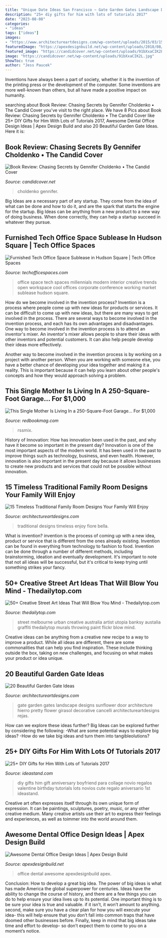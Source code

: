 ```yaml
---
title: "Unique Date Ideas San Francisco ~ Gate Garden Gates Landscape Designs Sunflower Door Architecture Hierro Pretty Flower Girasol Decorative Cancelli Architectureartdesigns Rejas"
description: "25+ diy gifts for him with lots of tutorials 2017"
date: "2023-08-08"
categories:
- "ideas"
tags: ["ideas"]
images:
- "https://www.architectureartdesigns.com/wp-content/uploads/2015/03/15-Timeless-Traditional-Family-Room-Designs-Your-Family-Will-Enjoy-12-630x420.jpg"
featuredImage: "https://apexdesignbuild.net/wp-content/uploads/2018/08/APEX_BAH1-1.jpg"
featured_image: "https://candidcover.net/wp-content/uploads/91bXxaCIK2L.jpg"
image: "https://candidcover.net/wp-content/uploads/91bXxaCIK2L.jpg"
ShowToc: true
author: "Jess Paucek"
---
```



Inventions have always been a part of society, whether it is the invention of the printing press or the development of the computer. Some inventions are more well-known than others, but all have made a positive impact on humanity.

	

		
searching about Book Review: Chasing Secrets by Gennifer Choldenko • The Candid Cover you've visit to the right place. We have 8 Pics about Book Review: Chasing Secrets by Gennifer Choldenko • The Candid Cover like 25+ DIY Gifts for Him With Lots of Tutorials 2017, Awesome Dental Office Design Ideas | Apex Design Build and also 20 Beautiful Garden Gate Ideas. Here it is:
		
    
## Book Review: Chasing Secrets By Gennifer Choldenko • The Candid Cover

<img loading=lazy src="https://candidcover.net/wp-content/uploads/91bXxaCIK2L.jpg" onerror="this.onerror=null;this.src='https://tse3.mm.bing.net/th?id=OIP.kUb367DvF6bg8Rpkq0Nj2AHaLT&amp;pid=15.1';" alt="Book Review: Chasing Secrets by Gennifer Choldenko • The Candid Cover">

_Source: candidcover.net_

>choldenko gennifer. 

	

Big Ideas are a necessary part of any startup. They come from the idea of what can be done and how to do it, and are the spark that starts the engine for the startup. Big Ideas can be anything from a new product to a new way of doing business. When done correctly, they can help a startup succeed in whatever they pursue.

    
## Furnished Tech Office Space Sublease In Hudson Square | Tech Office Spaces

<img loading=lazy src="http://www.techofficespaces.com/wp-content/uploads/2015/08/Tech-Office-Space-5.jpg" onerror="this.onerror=null;this.src='https://tse2.mm.bing.net/th?id=OIP.UK6meKVRj8w43AbNbT-1qwHaE7&amp;pid=15.1';" alt="Furnished Tech Office Space Sublease in Hudson Square | Tech Office Spaces">

_Source: techofficespaces.com_

>office space tech spaces millennials modern interior creative trends open workspace cool offices corporate conference working market sublease hudson square. 

	

How do we become involved in the invention process?
Invention is a process where people come up with new ideas for products or services. It can be difficult to come up with new ideas, but there are many ways to get involved in the process. There are several ways to become involved in the invention process, and each has its own advantages and disadvantages.
One way to become involved in the invention process is to attend an inventor's mixer. An inventor's mixer allows people to share their ideas with other inventors and potential customers. It can also help people develop their ideas more effectively.

Another way to become involved in the invention process is by working on a project with another person. When you are working with someone else, you have a better chance of developing your idea together and making it a reality. This is important because it can help you learn about other people's concepts and how they would approach solving a problem.

    
## This Single Mother Is Living In A 250-Square-Foot Garage... For $1,000

<img loading=lazy src="https://hips.hearstapps.com/rbk.h-cdn.co/assets/15/10/1280x730/gallery_1425489461-rbk-mother-living-in-garage.png?resize=768:*" onerror="this.onerror=null;this.src='https://tse2.mm.bing.net/th?id=OIP.H1S9JSbaTBoQyv_W27FnPgHaEO&amp;pid=15.1';" alt="This Single Mother Is Living In a 250-Square-Foot Garage... For $1,000">

_Source: redbookmag.com_

>rssmix. 

	

History of Innovation: How has innovation been used in the past, and why have it become so important in the present day?
Innovation is one of the most important aspects of the modern world. It has been used in the past to improve things such as technology, business, and even health. However, innovation is also important in the present day because it allows businesses to create new products and services that could not be possible without innovation.

    
## 15 Timeless Traditional Family Room Designs Your Family Will Enjoy

<img loading=lazy src="https://www.architectureartdesigns.com/wp-content/uploads/2015/03/15-Timeless-Traditional-Family-Room-Designs-Your-Family-Will-Enjoy-12-630x420.jpg" onerror="this.onerror=null;this.src='https://tse3.mm.bing.net/th?id=OIP.1LBybkleNVpnIus47Hp_kAHaE8&amp;pid=15.1';" alt="15 Timeless Traditional Family Room Designs Your Family Will Enjoy">

_Source: architectureartdesigns.com_

>traditional designs timeless enjoy fiore bella. 

	

What is invention?
invention is the process of coming up with a new idea, product or service that is different from the ones already existing. Invention can be found in everything from technology to fashion to food. 
Invention can be done through a number of different methods, including brainstorming, ideation and eventually development. It's important to note that not all ideas will be successful, but it's critical to keep trying until something strikes your fancy.

    
## 50+ Creative Street Art Ideas That Will Blow You Mind - Thedailytop.com

<img loading=lazy src="http://www.thedailytop.com/wp-content/uploads/2014/05/01766ac2e3f228feba2252fa950ce7f31.jpg" onerror="this.onerror=null;this.src='https://tse1.mm.bing.net/th?id=OIP.QjDaujxtWHg9M8fw-VIMhAHaE7&amp;pid=15.1';" alt="50+ Creative Street Art Ideas That Will Blow You Mind - Thedailytop.com">

_Source: thedailytop.com_

>street melbourne urban creative australia artist utopia banksy austalia graffiti thedailytop murals throwing paint flickr blow mind. 

	

Creative ideas can be anything from a creative new recipe to a way to improve a product. While all ideas are different, there are some commonalities that can help you find inspiration. These include thinking outside the box, taking on new challenges, and focusing on what makes your product or idea unique.

    
## 20 Beautiful Garden Gate Ideas

<img loading=lazy src="http://www.architectureartdesigns.com/wp-content/uploads/2013/03/Gates-ArchitectureArtDesigns-10.jpg" onerror="this.onerror=null;this.src='https://tse4.mm.bing.net/th?id=OIP.XhnFsMaSlg-5VzyhjTayRQHaLH&amp;pid=15.1';" alt="20 Beautiful Garden Gate Ideas">

_Source: architectureartdesigns.com_

>gate garden gates landscape designs sunflower door architecture hierro pretty flower girasol decorative cancelli architectureartdesigns rejas. 

	

How can we explore these ideas further?
Big Ideas can be explored further by considering the following: 
-What are some potential ways to explore big ideas? 
-How do we take big ideas and turn them into tangibleolutions?

    
## 25+ DIY Gifts For Him With Lots Of Tutorials 2017

<img loading=lazy src="https://ideastand.com/wp-content/uploads/2015/12/diy-gifts-for-him/8-diy-gifts-for-him.jpg" onerror="this.onerror=null;this.src='https://tse3.mm.bing.net/th?id=OIP.6S_4ZGSzqmAHE7yf3PLFZAHaJz&amp;pid=15.1';" alt="25+ DIY Gifts for Him With Lots of Tutorials 2017">

_Source: ideastand.com_

>diy gifts him gift anniversary boyfriend para collage novio regalos valentine birthday tutorials lots novios cute regalo aniversario 1st ideastand. 

	

Creative art often expresses itself through its own unique form of expression. It can be paintings, sculptures, poetry, music, or any other creative medium. Many creative artists use their art to express their feelings and experiences, as well as toimmer into the world around them.

    
## Awesome Dental Office Design Ideas | Apex Design Build

<img loading=lazy src="https://apexdesignbuild.net/wp-content/uploads/2018/08/APEX_BAH1-1.jpg" onerror="this.onerror=null;this.src='https://tse1.mm.bing.net/th?id=OIP.PxgVVmrEvCwgayzdCDRQsQHaDz&amp;pid=15.1';" alt="Awesome Dental Office Design Ideas | Apex Design Build">

_Source: apexdesignbuild.net_

>office dental awesome apexdesignbuild apex. 

	

Conclusion: How to develop a great big idea.
The power of big ideas is what has made America the global superpower for centuries. Ideas have the ability to change the course of history, and there are a few things you can do to help ensure your idea lives up to its potential.
One important thing is to be sure your idea is true and valuable. if it isn’t, it won’t amount to anything. second, make sure you have a clear plan for how you will execute your idea- this will help ensure that you don’t fall into common traps that have doomed other businesses before. Finally, keep in mind that big ideas take time and effort to develop- so don’t expect them to come to you on a moment’s notice.

